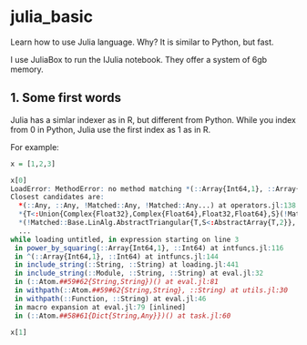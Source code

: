 # julia_basic
Learn how to use Julia language. Why? It is similar to Python, but fast.

I use JuliaBox to run the IJulia notebook. They offer a system of 6gb memory.


## 1. Some first words
Julia has a simlar indexer as in R, but different from Python. While you index from 0 in Python, Julia use the first index as 1 as in R.

For example:
```r
x = [1,2,3]

x[0]
LoadError: MethodError: no method matching *(::Array{Int64,1}, ::Array{Int64,1})
Closest candidates are:
  *(::Any, ::Any, !Matched::Any, !Matched::Any...) at operators.jl:138
  *{T<:Union{Complex{Float32},Complex{Float64},Float32,Float64},S}(!Matched::Union{Base.ReshapedArray{T<:Union{Complex{Float32},Complex{Float64},Float32,Float64},2,A<:DenseArray,MI<:Tuple{Vararg{Base.MultiplicativeInverses.SignedMultiplicativeInverse{Int64},N}}},DenseArray{T<:Union{Complex{Float32},Complex{Float64},Float32,Float64},2},SubArray{T<:Union{Complex{Float32},Complex{Float64},Float32,Float64},2,A<:Union{Base.ReshapedArray{T,N,A<:DenseArray,MI<:Tuple{Vararg{Base.MultiplicativeInverses.SignedMultiplicativeInverse{Int64},N}}},DenseArray},I<:Tuple{Vararg{Union{Base.AbstractCartesianIndex,Colon,Int64,Range{Int64}},N}},L}}, ::Union{Base.ReshapedArray{S,1,A<:DenseArray,MI<:Tuple{Vararg{Base.MultiplicativeInverses.SignedMultiplicativeInverse{Int64},N}}},DenseArray{S,1},SubArray{S,1,A<:Union{Base.ReshapedArray{T,N,A<:DenseArray,MI<:Tuple{Vararg{Base.MultiplicativeInverses.SignedMultiplicativeInverse{Int64},N}}},DenseArray},I<:Tuple{Vararg{Union{Base.AbstractCartesianIndex,Colon,Int64,Range{Int64}},N}},L}}) at linalg\matmul.jl:79
  *(!Matched::Base.LinAlg.AbstractTriangular{T,S<:AbstractArray{T,2}}, ::AbstractArray{T,1}) at linalg\triangular.jl:1496
  ...
while loading untitled, in expression starting on line 3
 in power_by_squaring(::Array{Int64,1}, ::Int64) at intfuncs.jl:116
 in ^(::Array{Int64,1}, ::Int64) at intfuncs.jl:144
 in include_string(::String, ::String) at loading.jl:441
 in include_string(::Module, ::String, ::String) at eval.jl:32
 in (::Atom.##59#62{String,String})() at eval.jl:81
 in withpath(::Atom.##59#62{String,String}, ::String) at utils.jl:30
 in withpath(::Function, ::String) at eval.jl:46
 in macro expansion at eval.jl:79 [inlined]
 in (::Atom.##58#61{Dict{String,Any}})() at task.jl:60

x[1]
```
